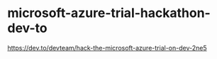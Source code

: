 # microsoft-azure-trial-hackathon-dev-to
https://dev.to/devteam/hack-the-microsoft-azure-trial-on-dev-2ne5

